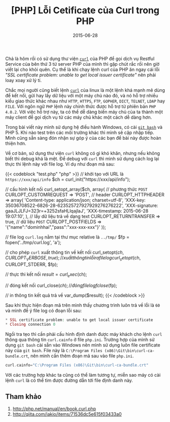 ﻿---
title: "[PHP] Lỗi Cetificate của Curl trong PHP"
slug: php-curl-cetificate-error
date: 2015-06-28
categories:
- Lập Trình
- PHP
tags:
- PHP
keywords:
- PHP
- PHP Curl
autoThumbnailImage: true
thumbnailImagePosition: left
thumbnailImage: //res.cloudinary.com/dominhhai/image/upload/code/php_svg.svg
metaAlignment: center
---
Chả là hôm rồi có sử dụng thư viện [`curl`](http://php.net/manual/en/book.curl.php) của PHP để gọi dịch vụ Restful Service của bên thứ 3 từ server PHP của mình thì gặp chút rắc rối nên giờ viết lại cho khỏi quên.
Cụ thể là khi chạy lệnh curl của PHP ăn ngay cái lỗi _"SSL certificate problem: unable to get local issuer certificate"_ nên phải loay xoay xử lý tí.
<!--more-->

Chắc mọi người cũng biết lệnh [`curl`](http://linux.about.com/od/commands/l/blcmdl1_curl.htm) của linux là một lệnh khá mạnh mẽ dùng để kết nối, gửi hay lấy dữ liệu với một máy chủ nào đó, và nó hỗ trợ nhiều kiểu giao thức khác nhau như `HTTP`, `HTTPS`, `FTP`, `GOPHER`, `DICT`, `TELNET`, `LDAP` hay `FILE`. Với ngôn ngữ `PHP` lệnh này chính thức được hỗ trợ từ phiên bản `PHP 4.0.2`. Với việc hỗ trợ này, ta có thể dễ dàng biến máy chủ của ta thành một máy client để gọi dịch vụ từ các máy chủ khác một cách dễ dàng hơn.

Trong bài viết này mình sử dụng hệ điều hành Windows, có cài [`git bash`](https://git-scm.com/downloads) và PHP 5. Khi nào test trên các môi trường khác thì mình sẽ cập nhập tiếp. Mình cũng sẵn sàng đón nhận sự góp ý của các bạn để bài này được hoàn thiện hơn.

Về cơ bản, sử dụng thư viện `curl` không có gì khó khăn, nhưng nếu không biết thì debug khá là mệt. Để debug với `curl` thì mình sử dụng cách log lại thực thi lệnh này với file log. Ví dụ như đoạn mã sau:

{{< codeblock "test.php" "php" >}}
// khởi tạo với URL là `https://xxx/api/info`
$ch = curl_init("https://xxx/api/info");

// cấu hình kết nối
curl_setopt_array($ch, array(
  // phương thức `POST`
  CURLOPT_CUSTOMREQUEST => 'POST',
  // header
  CURLOPT_HTTPHEADER    => array(
    'Content-type: application/json; charset=utf-8',
    'XXX-key: 35036708522-6826-28-623525727927929276276222',
    'XXX-signature: gaaJLJLFJ=323r=+3252sfaHLlqajlaJ',
    'XXX-timestamp: 2015-06-28 19:07:10',
  ),
  // lấy dữ liệu trả về dạng text
  CURLOPT_RETURNTRANSFER => true,
  // dữ liệu `POST`
  CURLOPT_POSTFIELDS => '{"name":"dominhhai","pass":"xxx-xxx-xxx"}'
));

// file log `curl.log` nằm tại thư mục relative là `../tmp/`
$fp = fopen('../tmp/curl.log', 'a');

// cho phép `curl` xuất thông tin về kết nối
curl_setopt($ch, CURLOPT_VERBOSE, true);
// xuất thông tin lỗi ra file log
curl_setopt($ch, CURLOPT_STDERR, $fp);

// thực thi kết nối
$result = curl_exec($ch);

// đóng kết nối
curl_close($ch);
// đóng file log
fclose($fp);

// in thông tin kết quả trả về
var_dump($result);
{{< /codeblock >}}

Sau khi thực hiện đoạn mã trên mình thấy chương trình luôn trả về lỗi là `60` và mình để ý file log có đoạn lỗi sau:

```php
* SSL certificate problem: unable to get local issuer certificate
* Closing connection 0
```

Ngồi tra tẹo thì cần phải cấu hình định danh được máy khách cho lệnh `curl` thông qua thông tin `curl.cainfo` ở file `php.ini`. Trường hợp của mình sử dụng `git bash` cài sẵn vào Windows nên mình sử dụng luôn file certificate này của `git bash`. File này là `C:\Program Files (x86)\Git\bin\curl-ca-bundle.crt`, nên mình cần thêm đoạn mã sau vào file `php.ini`.

```php
curl.cainfo="C:\Program Files (x86)\Git\bin\curl-ca-bundle.crt"
```

Với các trường hợp khác ta cũng có thể làm tương tự, miễn sao máy có cài lệnh `curl` là có thể tìm được đường dẫn tới file định danh này.

## Tham khảo
1. http://php.net/manual/en/book.curl.php
2. http://qiita.com/iakio/items/71536dc5e615f03433a0
